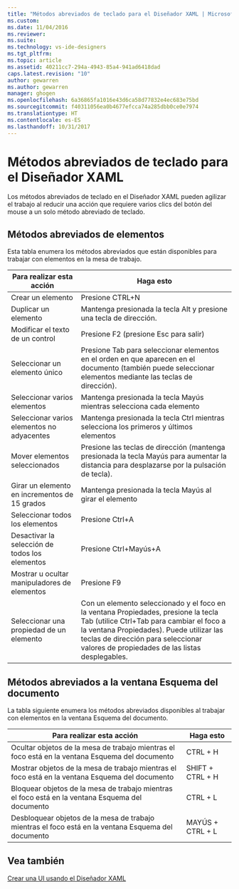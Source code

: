 ```yaml
---
title: "Métodos abreviados de teclado para el Diseñador XAML | Microsoft Docs"
ms.custom: 
ms.date: 11/04/2016
ms.reviewer: 
ms.suite: 
ms.technology: vs-ide-designers
ms.tgt_pltfrm: 
ms.topic: article
ms.assetid: 40211cc7-294a-4943-85a4-941ad6418dad
caps.latest.revision: "10"
author: gewarren
ms.author: gewarren
manager: ghogen
ms.openlocfilehash: 6a36865fa1016e43d6ca58d77832e4ec683e75bd
ms.sourcegitcommit: f40311056ea0b4677efcca74a285dbb0ce0e7974
ms.translationtype: HT
ms.contentlocale: es-ES
ms.lasthandoff: 10/31/2017
---
```

# <a name="keyboard-shortcuts--for-xaml-designer"></a>Métodos abreviados de teclado para el Diseñador XAML
Los métodos abreviados de teclado en el Diseñador XAML pueden agilizar el trabajo al reducir una acción que requiere varios clics del botón del mouse a un solo método abreviado de teclado.  
  
## <a name="element-shortcuts"></a>Métodos abreviados de elementos  
 Esta tabla enumera los métodos abreviados que están disponibles para trabajar con elementos en la mesa de trabajo.  
  
|**Para realizar esta acción**|**Haga esto**|  
|--------------------------------|-----------------|  
|Crear un elemento|Presione CTRL+N|  
|Duplicar un elemento|Mantenga presionada la tecla Alt y presione una tecla de dirección.|  
|Modificar el texto de un control|Presione F2 (presione Esc para salir)|  
|Seleccionar un elemento único|Presione Tab para seleccionar elementos en el orden en que aparecen en el documento (también puede seleccionar elementos mediante las teclas de dirección).|  
|Seleccionar varios elementos|Mantenga presionada la tecla Mayús mientras selecciona cada elemento|  
|Seleccionar varios elementos no adyacentes|Mantenga presionada la tecla Ctrl mientras selecciona los primeros y últimos elementos|  
|Mover elementos seleccionados|Presione las teclas de dirección (mantenga presionada la tecla Mayús para aumentar la distancia para desplazarse por la pulsación de tecla).|  
|Girar un elemento en incrementos de 15 grados|Mantenga presionada la tecla Mayús al girar el elemento|  
|Seleccionar todos los elementos|Presione Ctrl+A|  
|Desactivar la selección de todos los elementos|Presione Ctrl+Mayús+A|  
|Mostrar u ocultar manipuladores de elementos|Presione F9|  
|Seleccionar una propiedad de un elemento|Con un elemento seleccionado y el foco en la ventana Propiedades, presione la tecla Tab (utilice Ctrl+Tab para cambiar el foco a la ventana Propiedades). Puede utilizar las teclas de dirección para seleccionar valores de propiedades de las listas desplegables.|  
  
## <a name="document-outline-window-shortcuts"></a>Métodos abreviados a la ventana Esquema del documento  
 La tabla siguiente enumera los métodos abreviados disponibles al trabajar con elementos en la ventana Esquema del documento.  
  
|**Para realizar esta acción**|**Haga esto**|  
|--------------------------------|-----------------|  
|Ocultar objetos de la mesa de trabajo mientras el foco está en la ventana Esquema del documento|CTRL + H|  
|Mostrar objetos de la mesa de trabajo mientras el foco está en la ventana Esquema del documento|SHIFT + CTRL + H|  
|Bloquear objetos de la mesa de trabajo mientras el foco está en la ventana Esquema del documento|CTRL + L|  
|Desbloquear objetos de la mesa de trabajo mientras el foco está en la ventana Esquema del documento|MAYÚS + CTRL + L|  
  
## <a name="see-also"></a>Vea también  
 [Crear una UI usando el Diseñador XAML](../designers/creating-a-ui-by-using-xaml-designer-in-visual-studio.md)